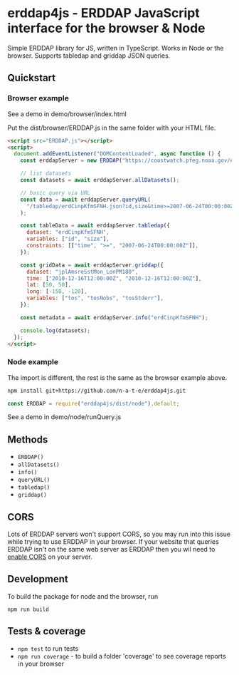 # erddap4js - ERDDAP JavaScript interface for the browser & Node

Simple ERDDAP library for JS, written in TypeScript. Works in Node or the browser. Supports tabledap and griddap JSON queries.

## Quickstart

### Browser example

See a demo in demo/browser/index.html

Put the dist/browser/ERDDAP.js in the same folder with your HTML file.

```html
<script src="ERDDAP.js"></script>
<script>
  document.addEventListener("DOMContentLoaded", async function () {
    const erddapServer = new ERDDAP("https://coastwatch.pfeg.noaa.gov/erddap");

    // list datasets
    const datasets = await erddapServer.allDatasets();

    // basic query via URL
    const data = await erddapServer.queryURL(
      "/tabledap/erdCinpKfmSFNH.json?id,size&time>=2007-06-24T00:00:00Z"
    );

    const tableData = await erddapServer.tabledap({
      dataset: "erdCinpKfmSFNH",
      variables: ["id", "size"],
      constraints: [["time", ">=", "2007-06-24T00:00:00Z"]],
    });

    const gridData = await erddapServer.griddap({
      dataset: "jplAmsreSstMon_LonPM180",
      time: ["2010-12-16T12:00:00Z", "2010-12-16T12:00:00Z"],
      lat: [50, 50],
      long: [-150, -120],
      variables: ["tos", "tosNobs", "tosStderr"],
    });

    const metadata = await erddapServer.info("erdCinpKfmSFNH");

    console.log(datasets);
  });
</script>
```

### Node example

The import is different, the rest is the same as the browser example above.

```bash
npm install git+https://github.com/n-a-t-e/erddap4js.git
```

```js
const ERDDAP = require("erddap4js/dist/node").default;
```

See a demo in demo/node/runQuery.js

## Methods

- `ERDDAP()`
- `allDatasets()`
- `info()`
- `queryURL()`
- `tabledap()`
- `griddap()`

## CORS

Lots of ERDDAP servers won't support CORS, so you may run into this issue while trying to use ERDDAP in your browser. If your website that queries ERDDAP isn't on the same web server as ERDDAP then you wil need to [enable CORS](https://enable-cors.org/server.html) on your server.

## Development

To build the package for node and the browser, run

`npm run build`

## Tests & coverage

- `npm test` to run tests
- `npm run coverage` - to build a folder 'coverage' to see coverage reports in your browser
